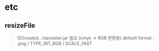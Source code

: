 # etc


## resizeFile
> ISOcoated.../sanselan.jar 필요 (cmyk -> RGB 변환용)
> default format : .png / TYPE_INT_RGB / SCALE_FAST

